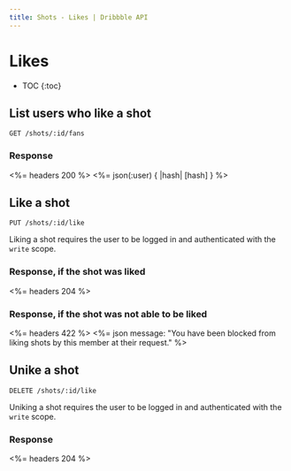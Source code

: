 ```yaml
---
title: Shots - Likes | Dribbble API
---
```


# Likes

* TOC
{:toc}

## List users who like a shot

    GET /shots/:id/fans

### Response

<%= headers 200 %>
<%= json(:user) { |hash| [hash] } %>

## Like a shot

    PUT /shots/:id/like

Liking a shot requires the user to be logged in and authenticated with the
`write` scope.

### Response, if the shot was liked

<%= headers 204 %>

### Response, if the shot was not able to be liked

<%= headers 422 %>
<%= json message: "You have been blocked from liking shots by this member at their request." %>

## Unike a shot

    DELETE /shots/:id/like

Uniking a shot requires the user to be logged in and authenticated with the
`write` scope.

### Response

<%= headers 204 %>
